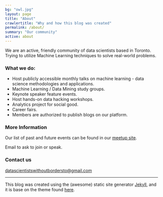 ```yaml
---
bg: "owl.jpg"
layout: page
title: "About"
crawlertitle: "Why and how this blog was created"
permalink: /about/
summary: "Our community"
active: about
---
```


We are an active, friendly community of data scientists based in Toronto. Trying to utilize Machine Learning techniques to solve real-world problems. 

### What we do:

* Host publicly accessible monthly talks on machine learning - data science methodologies and applications. 
* Machine Learning / Data Mining study groups. 
* Keynote speaker feature events. 
* Host hands-on data hacking workshops. 
* Analytics project for social good.
* Career fairs. 
* Members are authorized to publish blogs on our platform.

### More Information

Our list of past and future events can be found in our [meetup site](https://www.meetup.com/Toronto-Machine-Learning-Book-Club/).

Email to ask to join or speak.



### Contact us

[datascientistswithoutbordersto@gmail.com](mailto:datascientistswithoutbordersto@gmail.com)



----

This blog was created using the (awesome) static site generator [Jekyll][jekyll], and it is base on the theme found [here][jekyll-new].

[jekyll-new]: https://github.com/jglovier/jekyll-new
[jekyll]: http://jekyllrb.com/
